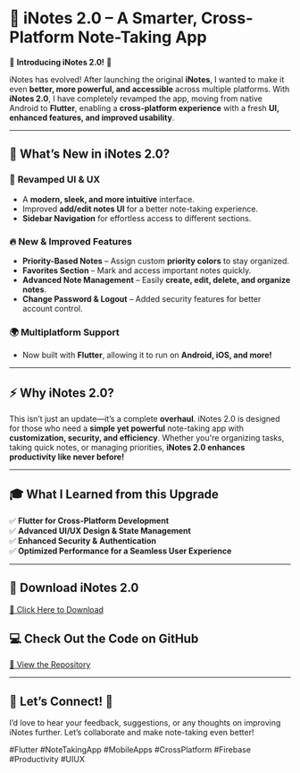 # 📓 iNotes 2.0 – A Smarter, Cross-Platform Note-Taking App  

🌟 **Introducing iNotes 2.0!** 🌟  

iNotes has evolved! After launching the original **iNotes**, I wanted to make it even **better, more powerful, and accessible** across multiple platforms. With **iNotes 2.0**, I have completely revamped the app, moving from native Android to **Flutter**, enabling a **cross-platform experience** with a fresh **UI, enhanced features, and improved usability**.  

---

## 🚀 What’s New in iNotes 2.0?  

### 🎨 **Revamped UI & UX**  
- A **modern, sleek, and more intuitive** interface.  
- Improved **add/edit notes UI** for a better note-taking experience.  
- **Sidebar Navigation** for effortless access to different sections.  

### 🔥 **New & Improved Features**  
- **Priority-Based Notes** – Assign custom **priority colors** to stay organized.  
- **Favorites Section** – Mark and access important notes quickly.  
- **Advanced Note Management** – Easily **create, edit, delete, and organize notes**.  
- **Change Password & Logout** – Added security features for better account control.  

### 🌍 **Multiplatform Support**  
- Now built with **Flutter**, allowing it to run on **Android, iOS, and more!**  

---

## ⚡ **Why iNotes 2.0?**  
This isn’t just an update—it’s a complete **overhaul**. iNotes 2.0 is designed for those who need a **simple yet powerful** note-taking app with **customization, security, and efficiency**. Whether you're organizing tasks, taking quick notes, or managing priorities, **iNotes 2.0 enhances productivity like never before!**  

---

## 🎓 **What I Learned from this Upgrade**  
✅ **Flutter for Cross-Platform Development**  
✅ **Advanced UI/UX Design & State Management**  
✅ **Enhanced Security & Authentication**  
✅ **Optimized Performance for a Seamless User Experience**  

---

## 📲 **Download iNotes 2.0**  
[🔗 Click Here to Download](https://drive.google.com/file/d/1b-034yt5u9Vy1Dx4ualPHsO_0UMvptvG/view?usp=sharing)  

## 💻 **Check Out the Code on GitHub**  
[🔗 View the Repository](https://github.com/Ankit5125/iNotes_2.0)  

---

## 🔗 **Let’s Connect!** 🚀  
I’d love to hear your feedback, suggestions, or any thoughts on improving iNotes further. Let’s collaborate and make note-taking even better!  

#Flutter #NoteTakingApp #MobileApps #CrossPlatform #Firebase #Productivity #UIUX  
